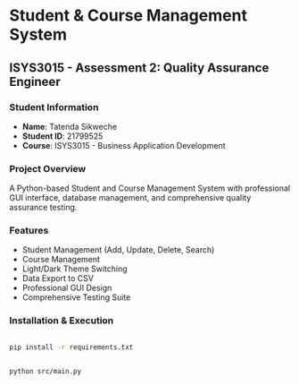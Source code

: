 # Student & Course Management System

## ISYS3015 - Assessment 2: Quality Assurance Engineer

### Student Information
- **Name**: Tatenda Sikweche
- **Student ID**: 21799525
- **Course**: ISYS3015 - Business Application Development


### Project Overview
A Python-based Student and Course Management System with professional GUI interface, database management, and comprehensive quality assurance testing.

### Features
- Student Management (Add, Update, Delete, Search)
- Course Management
- Light/Dark Theme Switching  
- Data Export to CSV
- Professional GUI Design
- Comprehensive Testing Suite

### Installation & Execution
```bash

pip install -r requirements.txt


python src/main.py